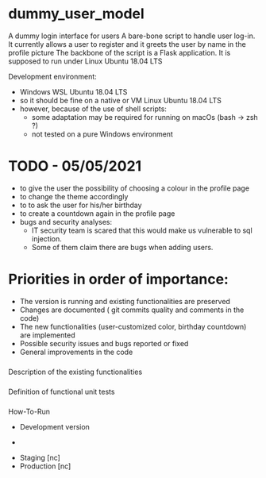 # dummy_user_model
A dummy login interface for users
A bare-bone script to handle user log-in. It currently allows a user to register and it greets the user by name in the profile picture
The backbone of the script is a Flask application.
It is supposed to run under Linux Ubuntu 18.04 LTS

Development environment:
 - Windows WSL Ubuntu 18.04 LTS
 - so it should be fine on a native or VM Linux Ubuntu 18.04 LTS
 - however, because of the use of shell scripts:
   * some adaptation may be required for running on macOs (bash -> zsh ?)
   * not tested on a pure Windows environment

# TODO - 05/05/2021
- to give the user the possibility of choosing a colour in the profile page
- to change the theme accordingly
- to to ask the user for his/her birthday
- to create a countdown again in the profile page
- bugs and security analyses:
  * IT security team is scared that this would make us vulnerable to sql injection.
  * Some of them claim there are bugs when adding users.
##

# Priorities in order of importance:
 - The version is running and existing functionalities are preserved
 - Changes are documented ( git commits quality and comments in the code)
 - The  new functionalities (user-customized color, birthday countdown) are implemented
 - Possible security issues  and bugs reported or fixed
 - General improvements in the code
 
###
Description of the existing functionalities

###
Definition of functional unit tests

###
How-To-Run
 - Development version
  * 
  
 - Staging
 [nc]
 - Production
 [nc]
